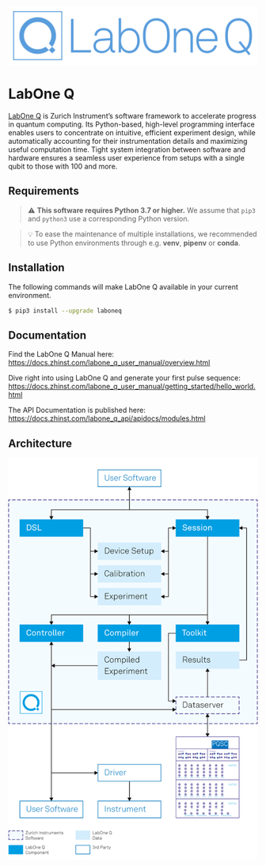 ![LabOne Q logo](https://github.com/zhinst/laboneq/raw/main/docs/images/Logo_LabOneQ.png)


# LabOne Q

[LabOne Q](https://www.zhinst.com/quantum-computing-systems/labone-q) is Zurich
Instrument’s software framework to accelerate progress in quantum computing. Its
Python-based, high-level programming interface enables users to concentrate on
intuitive, efficient experiment design, while automatically accounting for their
instrumentation details and maximizing useful computation time. Tight system
integration between software and hardware ensures a seamless user experience
from setups with a single qubit to those with 100 and more.

## Requirements

> ⚠️ **This software requires Python 3.7 or higher.** We assume that
> `pip3` and `python3` use a corresponding Python version.

> 💡 To ease the maintenance of multiple installations, we recommended to
> use Python environments through e.g. **venv**, **pipenv** or **conda**.

## Installation

The following commands will make LabOne Q available in your current
environment.

```sh
$ pip3 install --upgrade laboneq
```

## Documentation

Find the LabOne Q Manual here:
<https://docs.zhinst.com/labone_q_user_manual/overview.html>

Dive right into using LabOne Q and generate your first pulse sequence:
<https://docs.zhinst.com/labone_q_user_manual/getting_started/hello_world.html>

The API Documentation is published here:
<https://docs.zhinst.com/labone_q_api/apidocs/modules.html>

## Architecture

![Overview of the LabOne Q Software Stack](https://github.com/zhinst/laboneq/raw/main/docs/images/flowchart_QCCS.png)
